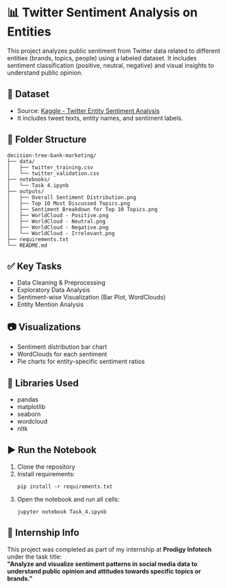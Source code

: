 # 📊 Twitter Sentiment Analysis on Entities

This project analyzes public sentiment from Twitter data related to different entities (brands, topics, people) using a labeled dataset. It includes sentiment classification (positive, neutral, negative) and visual insights to understand public opinion.

## 📁 Dataset
- Source: [Kaggle - Twitter Entity Sentiment Analysis](https://www.kaggle.com/datasets/jp797498e/twitter-entity-sentiment-analysis)
- It includes tweet texts, entity names, and sentiment labels.

## 📁 Folder Structure
```
decision-tree-bank-marketing/
├── data/
│   ├── twitter_training.csv
│   └── twitter_validation.csv
├── notebooks/
│   └── Task 4.ipynb
├── outputs/
│   ├── Overall Sentiment Distribution.png
│   ├── Top 10 Most Discussed Topics.png
│   ├── Sentiment Breakdown for Top 10 Topics.png
│   ├── WorldCloud - Positive.png
│   ├── WorldCloud - Neutral.png
│   ├── WorldCloud - Negative.png
│   └── WorldCloud - Irrelevant.png
├── requirements.txt
└── README.md
```

## ✅ Key Tasks
- Data Cleaning & Preprocessing
- Exploratory Data Analysis
- Sentiment-wise Visualization (Bar Plot, WordClouds)
- Entity Mention Analysis

## 📷 Visualizations
- Sentiment distribution bar chart
- WordClouds for each sentiment
- Pie charts for entity-specific sentiment ratios

## 🧪 Libraries Used
- pandas
- matplotlib
- seaborn
- wordcloud
- nltk

## ▶️ Run the Notebook
1. Clone the repository
2. Install requirements:  
   ```
   pip install -r requirements.txt
   ```
3. Open the notebook and run all cells:
   ```
   jupyter notebook Task_4.ipynb
   ```

## 🔖 Internship Info
This project was completed as part of my internship at **Prodigy Infotech** under the task title:  
**"Analyze and visualize sentiment patterns in social media data to understand public opinion and attitudes towards specific topics or brands."**

